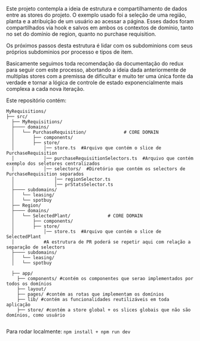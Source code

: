Este projeto contempla a ideia de estrutura e compartilhamento de dados entre as stores do projeto. 
O exemplo usado foi a seleção de uma região, planta e a atribuição de um usuário ao acessar a página.
Esses dados foram compartilhados via hook e salvos em ambos os contextos de domínio, tanto no set do domínio de region, quanto no purchase requisition.

Os próximos passos desta estrutura é lidar com os subdominions com seus próprios subdominios por processo e tipos de item.

Basicamente seguimos toda recomendação da documentação do redux para seguir com este processo, abortando a ideia dada anteriormente de multiplas stores com a premissa de dificultar e muito ter uma única fonte da verdade e tornar a lógica de controle de estado exponencialmente mais complexa a cada nova iteração.

Este repositório contém:

```
MyRequisitions/
├── src/
  ├── MyRequisitions/
  ├──── domains/
  │   └── PurchaseRequisition/              # CORE DOMAIN
  │       ├── components/
  │       ├── store/
  │           │── store.ts  #Arquivo que contém o slice de PurchaseRequisition
  │           │── purchaseRequisitionSelectors.ts  #Arquivo que contém exemplo dos seletores centralizados
  │           │── selectors/  #Diretório que contém os selectors de PurchaseRequisition separados
  │               │── regionSelector.ts  
  │               │── prStatsSelector.ts  
  ├──── subdomains/
  │   └── leasing/
  │   └── spotbuy
  ├── Region/
  ├──── domains/
  │   └── SelectedPlant/              # CORE DOMAIN
  │       ├── components/
  │       ├── store/
  │           │── store.ts  #Arquivo que contém o slice de SelectedPlant
  │           #A estrutura de PR poderá se repetir aqui com relação a separação de selectors
  ├──── subdomains/
  │   └── leasing/
  │   └── spotbuy

  ├── app/
    ├── components/ #contém os componentes que serao implementados por todos os domínios
    ├── layout/ 
    ├── pages/ #contém as rotas que implementam os domínios
    ├── lib/ #contém as funcionalidades reutilizáveis em toda aplicação
    ├── store/ #contém a store global + os slices globais que não são domínios, como usuário
    
```

Para rodar localmente:
`npm install + npm run dev`
